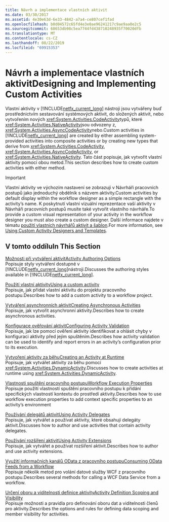```yaml
---
title: Návrh a implementace vlastních aktivit
ms.date: 03/30/2017
ms.assetid: 4e30e63d-6e33-4842-a7a4-ce807cef1fad
ms.openlocfilehash: b0d04572c65fd4e3e0ae96241217c9ae9aa0e2c5
ms.sourcegitcommit: 68653db98c5ea7744fd438710248935f70020dfb
ms.translationtype: MT
ms.contentlocale: cs-CZ
ms.lasthandoff: 08/22/2019
ms.locfileid: "69915353"
---
```

# <a name="designing-and-implementing-custom-activities"></a><span data-ttu-id="e73bf-102">Návrh a implementace vlastních aktivit</span><span class="sxs-lookup"><span data-stu-id="e73bf-102">Designing and Implementing Custom Activities</span></span>
<span data-ttu-id="e73bf-103">Vlastní aktivity v [!INCLUDE[netfx_current_long](../../../includes/netfx-current-long-md.md)] nástroji jsou vytvářeny buď prostřednictvím sestavování systémových aktivit, do složených aktivit, nebo vytvořením nových <xref:System.Activities.CodeActivity>typů, které <xref:System.Activities.NativeActivity>jsou odvozeny z, <xref:System.Activities.AsyncCodeActivity>nebo.</span><span class="sxs-lookup"><span data-stu-id="e73bf-103">Custom activities in [!INCLUDE[netfx_current_long](../../../includes/netfx-current-long-md.md)] are created by either assembling system-provided activities into composite activities or by creating new types that derive from <xref:System.Activities.CodeActivity>, <xref:System.Activities.AsyncCodeActivity>, or <xref:System.Activities.NativeActivity>.</span></span> <span data-ttu-id="e73bf-104">Tato část popisuje, jak vytvořit vlastní aktivity pomocí obou metod.</span><span class="sxs-lookup"><span data-stu-id="e73bf-104">This section describes how to create custom activities with either method.</span></span>  
  
> [!IMPORTANT]
> <span data-ttu-id="e73bf-105">Vlastní aktivity ve výchozím nastavení se zobrazují v Návrháři pracovních postupů jako jednoduchý obdélník s názvem aktivity.</span><span class="sxs-lookup"><span data-stu-id="e73bf-105">Custom activities by default display within the workflow designer as a simple rectangle with the activity’s name.</span></span> <span data-ttu-id="e73bf-106">K poskytnutí vlastní vizuální reprezentace vaší aktivity v Návrháři pracovních postupů musíte také vytvořit vlastního návrháře.</span><span class="sxs-lookup"><span data-stu-id="e73bf-106">To provide a custom visual representation of your activity in the workflow designer you must also create a custom designer.</span></span> <span data-ttu-id="e73bf-107">Další informace najdete v tématu [použití vlastních návrhářů aktivit a šablon](using-custom-activity-designers-and-templates.md).</span><span class="sxs-lookup"><span data-stu-id="e73bf-107">For more information, see [Using Custom Activity Designers and Templates](using-custom-activity-designers-and-templates.md).</span></span>  
  
## <a name="in-this-section"></a><span data-ttu-id="e73bf-108">V tomto oddílu</span><span class="sxs-lookup"><span data-stu-id="e73bf-108">In This Section</span></span>  
 [<span data-ttu-id="e73bf-109">Možnosti při vytváření aktivit</span><span class="sxs-lookup"><span data-stu-id="e73bf-109">Activity Authoring Options</span></span>](activity-authoring-options-in-wf.md)  
 <span data-ttu-id="e73bf-110">Popisuje styly vytváření dostupné v [!INCLUDE[netfx_current_long](../../../includes/netfx-current-long-md.md)]nástroji.</span><span class="sxs-lookup"><span data-stu-id="e73bf-110">Discusses the authoring styles available in [!INCLUDE[netfx_current_long](../../../includes/netfx-current-long-md.md)].</span></span>  
  
 [<span data-ttu-id="e73bf-111">Použití vlastní aktivity</span><span class="sxs-lookup"><span data-stu-id="e73bf-111">Using a custom activity</span></span>](using-a-custom-activity.md)  
 <span data-ttu-id="e73bf-112">Popisuje, jak přidat vlastní aktivitu do projektu pracovního postupu.</span><span class="sxs-lookup"><span data-stu-id="e73bf-112">Describes how to add a custom activity to a workflow project.</span></span>  
  
  [<span data-ttu-id="e73bf-113">Vytváření asynchronních aktivit</span><span class="sxs-lookup"><span data-stu-id="e73bf-113">Creating Asynchronous Activities</span></span>](creating-asynchronous-activities-in-wf.md)  
 <span data-ttu-id="e73bf-114">Popisuje, jak vytvořit asynchronní aktivity.</span><span class="sxs-lookup"><span data-stu-id="e73bf-114">Describes how to create asynchronous activities.</span></span>  
  
 [<span data-ttu-id="e73bf-115">Konfigurace ověřování aktivit</span><span class="sxs-lookup"><span data-stu-id="e73bf-115">Configuring Activity Validation</span></span>](configuring-activity-validation.md)  
 <span data-ttu-id="e73bf-116">Popisuje, jak lze pomocí ověření aktivity identifikovat a ohlásit chyby v konfiguraci aktivity před jejím spuštěním.</span><span class="sxs-lookup"><span data-stu-id="e73bf-116">Describes how activity validation can be used to identify and report errors in an activity’s configuration prior to its execution.</span></span>  
  
 [<span data-ttu-id="e73bf-117">Vytvoření aktivity za běhu</span><span class="sxs-lookup"><span data-stu-id="e73bf-117">Creating an Activity at Runtime</span></span>](creating-an-activity-at-runtime-with-dynamicactivity.md)  
 <span data-ttu-id="e73bf-118">Popisuje, jak vytvářet aktivity za běhu pomocí <xref:System.Activities.DynamicActivity>.</span><span class="sxs-lookup"><span data-stu-id="e73bf-118">Discusses how to create activities at runtime using <xref:System.Activities.DynamicActivity>.</span></span>  
  
 [<span data-ttu-id="e73bf-119">Vlastnosti spuštění pracovního postupu</span><span class="sxs-lookup"><span data-stu-id="e73bf-119">Workflow Execution Properties</span></span>](workflow-execution-properties.md)  
 <span data-ttu-id="e73bf-120">Popisuje použití vlastností spuštění pracovního postupu k přidání specifických vlastností kontextu do prostředí aktivity.</span><span class="sxs-lookup"><span data-stu-id="e73bf-120">Describes how to use workflow execution properties to add context specific properties to an activity’s environment</span></span>  
  
 [<span data-ttu-id="e73bf-121">Používání delegátů aktivit</span><span class="sxs-lookup"><span data-stu-id="e73bf-121">Using Activity Delegates</span></span>](using-activity-delegates.md)  
 <span data-ttu-id="e73bf-122">Popisuje, jak vytvářet a používat aktivity, které obsahují delegáty aktivit.</span><span class="sxs-lookup"><span data-stu-id="e73bf-122">Discusses how to author and use activities that contain activity delegates.</span></span>
  
 [<span data-ttu-id="e73bf-123">Používání rozšíření aktivit</span><span class="sxs-lookup"><span data-stu-id="e73bf-123">Using Activity Extensions</span></span>](using-activity-extensions.md)  
 <span data-ttu-id="e73bf-124">Popisuje, jak vytvářet a používat rozšíření aktivit.</span><span class="sxs-lookup"><span data-stu-id="e73bf-124">Describes how to author and use activity extensions.</span></span>  
  
 [<span data-ttu-id="e73bf-125">Využití informačních kanálů OData z pracovního postupu</span><span class="sxs-lookup"><span data-stu-id="e73bf-125">Consuming OData Feeds from a Workflow</span></span>](consuming-odata-feeds-from-a-workflow.md)  
 <span data-ttu-id="e73bf-126">Popisuje několik metod pro volání datové služby WCF z pracovního postupu.</span><span class="sxs-lookup"><span data-stu-id="e73bf-126">Describes several methods for calling a WCF Data Service from a workflow.</span></span>  
  
 [<span data-ttu-id="e73bf-127">Určení oboru a viditelnosti definice aktivity</span><span class="sxs-lookup"><span data-stu-id="e73bf-127">Activity Definition Scoping and Visibility</span></span>](activity-definition-scoping-and-visibility.md)  
 <span data-ttu-id="e73bf-128">Popisuje možnosti a pravidla pro definování oboru dat a viditelnosti členů pro aktivity.</span><span class="sxs-lookup"><span data-stu-id="e73bf-128">Describes the options and rules for defining data scoping and member visibility for activities.</span></span>
